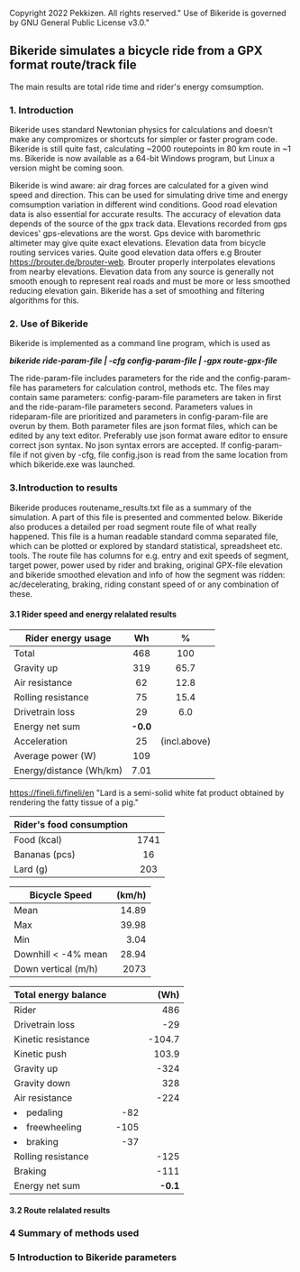
 Copyright 2022 Pekkizen. All rights reserved."
 Use of Bikeride is governed by GNU General Public License v3.0."

## Bikeride simulates a bicycle ride from a GPX format route/track file

The main results are total ride time and rider's energy comsumption.

### 1. Introduction

Bikeride uses standard Newtonian physics for calculations and doesn't make any compromizes or shortcuts for simpler or faster program code. Bikeride is still quite fast, calculating ~2000 routepoints in 80 km route in ~1 ms. Bikeride is now available as a 64-bit Windows program, but Linux a version might be coming soon.

Bikeride is wind aware: air drag forces are calculated for a given wind speed and direction. This can be used for simulating drive time and energy comsumption variation in different wind conditions. Good road elevation data is also essential for accurate results. The accuracy of elevation data depends of the source of the gpx track data. Elevations recorded from gps devices' gps-elevations are the worst. Gps device with baromethric altimeter may give quite exact elevations. Elevation data from bicycle routing services varies. Quite good elevation data offers e.g Brouter <https://brouter.de/brouter-web>. Brouter properly interpolates elevations from nearby elevations. Elevation data from any source is generally not smooth enough to represent real roads and must be more or less smoothed reducing elevation gain. Bikeride has a set of smoothing and filtering algorithms for this.

### 2. Use of Bikeride

Bikeride is implemented as a command line program, which is used as

_**bikeride ride-param-file | -cfg config-param-file | -gpx route-gpx-file**_

The ride-param-file includes parameters for the ride and the config-param-file has parameters for calculation control, methods etc. The files may contain same parameters: config-param-file parameters are taken in first and the ride-param-file parameters second. Parameters values in rideparam-file are prioritized and parameters in config-param-file are overun by them. Both parameter files are json format files, which can be edited by any text editor. Preferably use json format aware editor to ensure correct json syntax. No json syntax errors are accepted. If config-param-file if not given by -cfg, file config.json is read from the same location from which bikeride.exe was launched.

### 3.Introduction to results

Bikeride produces routename_results.txt file as a summary of the simulation. A part of this file is presented and commented below. Bikeride also produces a detailed per road segment route file of what really happened. This file is a human readable standard comma separated file, which can be plotted or explored by standard statistical, spreadsheet etc. tools. The route file has columns for e.g. entry and exit speeds of segment, target power,  power used by rider and braking, original GPX-file elevation and bikeride smoothed elevation and info of how the segment was ridden: ac/decelerating, braking, riding constant speed of or any combination of these.

#### 3.1 Rider speed and energy relalated results

| Rider energy usage     |  Wh  |  %     |
|------------------------|:-----:|:-----:|
| Total                  | 468  |    100  
| Gravity up             | 319  |  65.7  |
| Air resistance         |  62  |  12.8  |
| Rolling resistance     |  75  |  15.4  |
| Drivetrain loss        |  29  |  6.0   |
| Energy net sum         | **-0.0** |        |
| Acceleration           |  25  | (incl.above)
  Average power (W)      |  109 |
| Energy/distance (Wh/km)| 7.01 |

<https://fineli.fi/fineli/en> "Lard is a semi-solid white fat product obtained by rendering
the fatty tissue of a pig."

| Rider's food consumption          |         |  
|-----------------------------------|:--------:|
|  Food (kcal)                      | 1741    |
|  Bananas (pcs)                    |   16    |
|  Lard (g)                         |  203    |  

| Bicycle Speed      |  (km/h)   |
|---------------------|---------:|
| Mean                |  14.89   |
| Max                 |  39.98   |
| Min                 |  3.04    |
| Downhill < -4% mean |  28.94   |
| Down vertical (m/h) |  2073    |

| Total energy balance |       |   (Wh)   |
|----------------------|------:|---------:|
|  Rider               |       |  486     |
|  Drivetrain loss     |       |  -29     |
| Kinetic resistance   |       |  -104.7  |
|  Kinetic push        |       |  103.9   |
|  Gravity up          |       |  -324    |
|  Gravity down        |       |  328     |
|  Air resistance      |       |  -224    |
|<up><li>pedaling      | -82   |          |
|<up><li>freewheeling  | -105  |          |
|<up><li>braking       | -37   |          |
|  Rolling resistance  |       | -125     |
|  Braking             |       | -111     |
|  Energy net sum      |       | **-0.1** |

#### 3.2 Route relalated results

### 4 Summary of methods used

### 5 Introduction to Bikeride parameters

